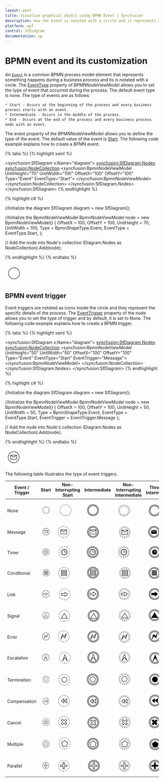```yaml
---
layout: post
title: Visualize graphical object using BPMN Event | Syncfusion 
description: How the Event is notated with a circle and it represents an event in a business process and how to customize their appearance?
platform: wpf
control: SfDiagram
documentation: ug
---
```

# BPMN event and its customization

An [`Event`](https://help.syncfusion.com/cr/wpf/Syncfusion.UI.Xaml.Diagram.Controls.BpmnShapeType.html#fields#Event) is a common BPMN process model element that represents something happens during a business process and its is notated with a circle.
The [EventType](https://help.syncfusion.com/cr/wpf/Syncfusion.UI.Xaml.Diagram.BpmnNodeViewModel.html#Syncfusion_UI_Xaml_Diagram_BpmnNodeViewModel_EventType) property of BPMNNodeViewModel allows you to set the type of event that occurred during the process. The default event type is none.
 The type of events are as follows:

    * Start - Occurs at the beginning of the process and every business process starts with an event.
    * Intermediate - Occurs in the middle of the process.
    * End - Occurs at the end of the process and every business process ends with an event.

The event property of the BPMNNodeViewModel allows you to define the type of the event. The default value of the event is [Start](https://help.syncfusion.com/cr/wpf/Syncfusion.UI.Xaml.Diagram.Controls.EventType.html#fields#Start). The following code example explains how to create a BPMN event.

{% tabs %}
{% highlight xaml %}
<!--Initialize the SfDiagram-->
<syncfusion:SfDiagram x:Name="diagram">
    <!--Initialize the Node-->
    <syncfusion:SfDiagram.Nodes>
        <!--Initialize the Node Collection-->
        <syncfusion:NodeCollection>
            <!--Initialize the BpmnNodeViewModel-->
            <syncfusion:BpmnNodeViewModel UnitHeight="70" UnitWidth="100" OffsetX="100" OffsetY="100" Type="Event" EventType="Start">
            </syncfusion:BpmnNodeViewModel>
        </syncfusion:NodeCollection>
    </syncfusion:SfDiagram.Nodes>
</syncfusion:SfDiagram>
{% endhighlight %}

{% highlight c# %}

//Initialize the diagram
SfDiagram diagram = new SfDiagram();

//Initialize the BpmnNodeViewModel
BpmnNodeViewModel node = new BpmnNodeViewModel()
{
  OffsetX = 100,
  OffsetY = 100,
  UnitHeight = 70,
  UnitWidth = 100,
  Type = BpmnShapeType.Event,
  EventType = EventType.Start,
};

// Add the node into Node's collection
(Diagram.Nodes as NodeCollection).Add(node);

{% endhighlight %}
{%  endtabs %}

![Create Event](BPMN-Shapes-Images/None1.png)

## BPMN event trigger

Event triggers are notated as icons inside the circle and they represent the specific details of the process. The [EventTrigger](https://help.syncfusion.com/cr/wpf/Syncfusion.UI.Xaml.Diagram.BpmnNodeViewModel.html#Syncfusion_UI_Xaml_Diagram_BpmnNodeViewModel_EventTrigger) property of the node allows you to set the type of trigger and by default, it is set to None. The following code example explains how to create a BPMN trigger.

{% tabs %}
{% highlight xaml %}
<!--Initialize the SfDiagram-->
<syncfusion:SfDiagram x:Name="diagram">
    <!--Initialize the Node-->
    <syncfusion:SfDiagram.Nodes>
        <!--Initialize the Node Collection-->
        <syncfusion:NodeCollection>
            <!--Initialize the BpmnNodeViewModel-->
            <syncfusion:BpmnNodeViewModel UnitHeight="50" UnitWidth="50" OffsetX="100" OffsetY="100" Type="Event" EventType="Start" EventTrigger="Message">
            </syncfusion:BpmnNodeViewModel>
        </syncfusion:NodeCollection>
    </syncfusion:SfDiagram.Nodes>
</syncfusion:SfDiagram>
{% endhighlight %}

{% highlight c# %}

//Initialize the diagram
SfDiagram diagram = new SfDiagram();

//Initialize the BpmnNodeViewModel
BpmnNodeViewModel node = new BpmnNodeViewModel()
{
  OffsetX = 100,
  OffsetY = 100,
  UnitHeight = 50,
  UnitWidth = 50,
  Type = BpmnShapeType.Event,
  EventType = EventType.Start,
  EventTrigger = EventTrigger.Message
};

// Add the node into Node's collection
(Diagram.Nodes as NodeCollection).Add(node);

{% endhighlight %}
{%  endtabs %}

![Create Event and Trigger](BPMN-Shapes-Images/Message1.png)

The following table illustrates the type of event triggers.

| Event / Trigger | Start | Non-Interrupting Start | Intermediate | Non-Interrupting Intermediate | Throwing Intermediate | End |
| -------- | -------- | -------- | -------- | -------- | -------- | -------- |
| None | ![None Trigger Start event BPMN Shape](BPMN-Shapes-Images/None1.png)  | ![None Trigger Interupting event BPMN Shape](BPMN-Shapes-Images/None2.png) | ![None Trigger Intermediate event  BPMN Shape](BPMN-Shapes-Images/None3.png) | ![None Trigger NonInteruptingIntermediate BPMNShape](BPMN-Shapes-Images/None4.png) |![None Trigger Throwing Intermediate event BPMNShape](BPMN-Shapes-Images/None5.png) | ![None Trigger End event  event  BPMNShape](BPMN-Shapes-Images/None6.png) |
| Message | ![Message Trigger Start Event BPMN Shape](BPMN-Shapes-Images/Message1.png) | ![Message Trigger NonInterupting Event BPMN Shape](BPMN-Shapes-Images/Message2.png) | ![Message Trigger Intermediate Event BPMN Shape](BPMN-Shapes-Images/Message3.png) | ![Message Trigger NonInteruptingIntermediate Event BPMN Shape](BPMN-Shapes-Images/Message4.png) |![Message Trigger ThrowingIntermediate Event BPMNShape](BPMN-Shapes-Images/Message5.png) | ![Message Trigger End Event BPMN EndShape](BPMN-Shapes-Images/Message6.png) |
| Timer | ![Timer Trigger Start Event BPMNShape](BPMN-Shapes-Images/Timer1.png) | ![Timer Trigger NonInterupting Event BPMN Shape](BPMN-Shapes-Images/Timer2.png) | ![Timer Trigger Intermediate Event BPMN Shape](BPMN-Shapes-Images/Timer3.png)|![Timer Trigger NonInteruptingIntermediate  Event BPMN Shape](BPMN-Shapes-Images/Timer4.png) |![Timer Trigger Throwing Intermediate  Event BPMN Shape](BPMN-Shapes-Images/Timer5.png) |![Timer Trigger End Event BPMN Shape](BPMN-Shapes-Images/Timer6.png) |
| Conditional | ![Conditional Trigger Start BPMN Shape](BPMN-Shapes-Images/Conditional1.png) | ![Conditional Trigger NonInterupting BPMN Shape](BPMN-Shapes-Images/Conditional2.png) | ![Conditional Trigger Intermediate BPMN Shape](BPMN-Shapes-Images/Conditional3.png) |![Conditional Trigger NonInteruptingIntermediateBPMNShape](BPMN-Shapes-Images/Conditional4.png) |![Conditional Trigger ThrowingIntermediateBPMNShape](BPMN-Shapes-Images/Conditional5.png) |![Conditional Trigger EndBPMNShape](BPMN-Shapes-Images/Conditional6.png) |
| Link | ![Link Trigger Start BPMN Shape](BPMN-Shapes-Images/Link1.png) | ![Link Trigger NonInterupting BPMN Shape](BPMN-Shapes-Images/Link2.png) |![Link Trigger Intermediate Event BPMNShape](BPMN-Shapes-Images/Link3.png) |![Link Trigger NonInteruptingIntermediateBPMNShape](BPMN-Shapes-Images/Link4.png) | ![Link Trigger ThrowingIntermediate  Event BPMN Shape](BPMN-Shapes-Images/Link5.png) |![Link Trigger EndBPMNShape](BPMN-Shapes-Images/Link6.png) |
| Signal | ![Signal Trigger Start Event BPMN Shape](BPMN-Shapes-Images/Signal1.png) | ![Signal Trigger NonInterrupting Event BPMN Shape](BPMN-Shapes-Images/Signal2.png) | ![Signal Trigger Intermediate Event BPMN Shape](BPMN-Shapes-Images/Signal3.png) | ![Signal Trigger NonInterrupting Event BPMN Shape](BPMN-Shapes-Images/Signal4.png) | ![SignalThrowing Trigger Intermediate  Event BPMN Shape](BPMN-Shapes-Images/Signal5.png) | ![Signal Trigger End Event BPMN Shape](BPMN-Shapes-Images/Signal6.png) |
| Error | ![Error Trigger Start Event BPMN Shape](BPMN-Shapes-Images/Error1.png) | ![Error Trigger NonInterrupting Event BPMN Shape](BPMN-Shapes-Images/Error2.png) | ![Error Trigger Intermediate Event BPMN Shape](BPMN-Shapes-Images/Error3.png) |![Error Trigger NonInterrupting Event BPMN Shape](BPMN-Shapes-Images/Error4.png) | ![Error Throwing Trigger Intermediate  Event BPMN Shape](BPMN-Shapes-Images/Error5.png)| ![Error Trigger End Event BPMN Shape](BPMN-Shapes-Images/Error6.png)|
| Escalation | ![Escalation Trigger Start Event BPMN Shape](BPMN-Shapes-Images/Esclation1.png) | ![Escalation  Trigger  Non-Interrupting  Event BPMN Shape](BPMN-Shapes-Images/Esclation2.png) | ![Escalation  Trigger  Intermediate  Event BPMN Shape](BPMN-Shapes-Images/Esclation3.png) | ![Escalation  Trigger Non-Interrupting  Event BPMN Shape](BPMN-Shapes-Images/Esclation4.png)| ![Escalation  Trigger  Throwing Intermediate Event  BPMN Shape](BPMN-Shapes-Images/Esclation5.png) |  ![Escalation  Trigger  End Event BPMN Shape](BPMN-Shapes-Images/Esclation6.png)|
| Termination | ![Termination Trigger Start Event BPMN Shape](BPMN-Shapes-Images/Termination1.png) | ![Termination  Trigger  Non-Interrupting  Event BPMN Shape](BPMN-Shapes-Images/Termination2.png) | ![Termination  Trigger  Intermediate  Event BPMN Shape](BPMN-Shapes-Images/Termination3.png) | ![Termination  Trigger Non-Interrupting  Event BPMN Shape](BPMN-Shapes-Images/Termination4.png) | ![Termination  Trigger  Throwing Intermediate Event  BPMN Shape](BPMN-Shapes-Images/Termination5.png) | ![Termination Trigger End  Event BPMN Shape](BPMN-Shapes-Images/Termination6.png)|
| Compensation |![Compensation  Trigger Start Event  BPMN Shape](BPMN-Shapes-Images/Compensation1.png)  | ![Compensation  Trigger  Non-Interrupting  Event BPMN Shape](BPMN-Shapes-Images/Compensation2.png) | ![Compensation Trigger Intermediate  Event BPMN Shape](BPMN-Shapes-Images/Compensation3.png) |![Compensation  Trigger Non-Interrupting  Event BPMN Shape](BPMN-Shapes-Images/Compensation4.png) | ![Compensation  Trigger  Throwing Intermediate Event  BPMN Shape](BPMN-Shapes-Images/Compensation5.png) |![Compensation  Trigger End BPMN  Event Shape](BPMN-Shapes-Images/Compensation6.png) |
| Cancel |![Cancel  Trigger Start Event  BPMN Shape](BPMN-Shapes-Images/Cancel1.png)  | ![Cancel  Trigger  Non-Interrupting  Event BPMN Shape](BPMN-Shapes-Images/Cancel2.png) | ![Cancel Trigger Intermediate  Event BPMN Shape](BPMN-Shapes-Images/Cancel3.png) |![Cancel  Trigger Non-Interrupting  Event BPMN Shape](BPMN-Shapes-Images/Cancel4.png) | ![Cancel  Trigger  Throwing Intermediate Event  BPMN Shape](BPMN-Shapes-Images/Cancel5.png)  | ![Cancel Trigger End  Event BPMN Shape](BPMN-Shapes-Images/Cancel6.png) |
| Multiple | ![Multiple Trigger Start  Event BPMN Shape](BPMN-Shapes-Images/Multiple1.png) | ![Multiple Trigger Non-Interrupting  Event BPMN Shape](BPMN-Shapes-Images/Multiple2.png)  | ![Multiple Trigger Intermediate BPMN Shape](BPMN-Shapes-Images/Multiple3.png) | ![Multiple Trigger Non-Interrupting Event BPMN Shape](BPMN-Shapes-Images/Multiple4.png) | ![Multiple Trigger  Throwing Intermediate  Event BPMN Shape](BPMN-Shapes-Images/Multiple5.png)  | ![Multiple Trigger End Event  BPMN Shape](BPMN-Shapes-Images/Multiple6.png) |
| Parallel | ![Parallel Trigger Start  Event BPMN Shape](BPMN-Shapes-Images/Parallel1.png) | ![Parallel Trigger Non-Interrupting Event  BPMN Shape](BPMN-Shapes-Images/Parallel2.png) | ![Parallel Trigger Intermediate  Event BPMN Shape](BPMN-Shapes-Images/Parallel3.png) | ![Parallel Trigger End Event  BPMN Shape](BPMN-Shapes-Images/Parallel4.png) | ![Parallel Trigger  Throwing Intermediate  Event BPMN Shape](BPMN-Shapes-Images/Parallel5.png)  | ![Parallel Trigger End Event  BPMN Shape](BPMN-Shapes-Images/Parallel6.png)  |
